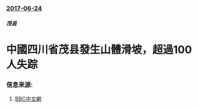 ### [2017-06-24](/zh/news/2017/06/24/index.md)

##### 茂县
# 中國四川省茂县發生山體滑坡，超過100人失踪 




### 信息来源:

1. [BBC中文網](http://www.bbc.com/zhongwen/simp/chinese-news-40390701)
